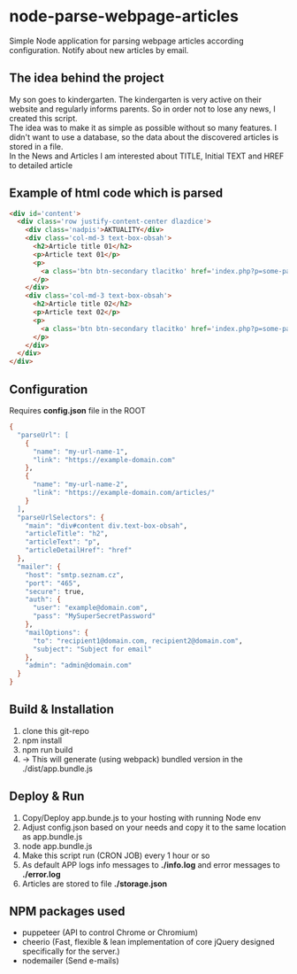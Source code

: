 # node-parse-webpage-articles

Simple Node application for parsing webpage articles according configuration. Notify about new articles by email.

## The idea behind the project

My son goes to kindergarten. The kindergarten is very active on their website and regularly informs parents. So in order not to lose any news, I created this script.\
The idea was to make it as simple as possible without so many features. I didn't want to use a database, so the data about the discovered articles is stored in a file.\
In the News and Articles I am interested about TITLE, Initial TEXT and HREF to detailed article

## Example of html code which is parsed

```html
<div id='content'>
  <div class='row justify-content-center dlazdice'>
    <div class='nadpis'>AKTUALITY</div>
    <div class='col-md-3 text-box-obsah'>
      <h2>Article title 01</h2>
      <p>Article text 01</p>
      <p>
        <a class='btn btn-secondary tlacitko' href='index.php?p=some-page-01' role='button'>Show more...</a>
      </p>
    </div>
    <div class='col-md-3 text-box-obsah'>
      <h2>Article title 02</h2>
      <p>Article text 02</p>
      <p>
        <a class='btn btn-secondary tlacitko' href='index.php?p=some-page-02' role='button'>Show more...</a>
      </p>
    </div>
  </div>
</div>
````

## Configuration

Requires **config.json** file in the ROOT

```abc
{
  "parseUrl": [
    {
      "name": "my-url-name-1",
      "link": "https://example-domain.com"
    },
    {
      "name": "my-url-name-2",
      "link": "https://example-domain.com/articles/"
    }
  ],
  "parseUrlSelectors": {
    "main": "div#content div.text-box-obsah",
    "articleTitle": "h2",
    "articleText": "p",
    "articleDetailHref": "href"
  },
  "mailer": {
    "host": "smtp.seznam.cz",
    "port": "465",
    "secure": true,
    "auth": {
      "user": "example@domain.com",
      "pass": "MySuperSecretPassword"
    },
    "mailOptions": {
      "to": "recipient1@domain.com, recipient2@domain.com",
      "subject": "Subject for email"
    },
    "admin": "admin@domain.com"
  }
}

````

## Build & Installation

1. clone this git-repo
2. npm install
3. npm run build
4. -> This will generate (using webpack) bundled version in the ./dist/app.bundle.js

## Deploy & Run

1. Copy/Deploy app.bunde.js to your hosting with running Node env
2. Adjust config.json based on your needs and copy it to the same location as app.bundle.js
3. node app.bundle.js
4. Make this script run (CRON JOB) every 1 hour or so
5. As default APP logs info messages to **./info.log** and error messages to **./error.log**
6. Articles are stored to file **./storage.json**

## NPM packages used

* puppeteer (API to control Chrome or Chromium)
* cheerio (Fast, flexible & lean implementation of core jQuery designed specifically for the server.)
* nodemailer (Send e-mails) 
